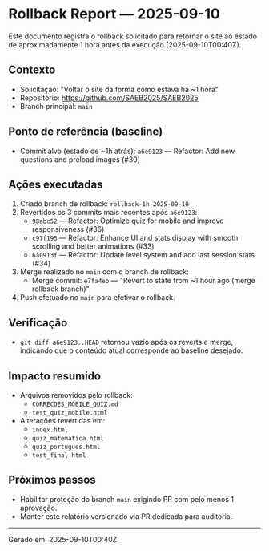 # Rollback Report — 2025-09-10

Este documento registra o rollback solicitado para retornar o site ao estado de aproximadamente 1 hora antes da execução (2025-09-10T00:40Z).

## Contexto
- Solicitação: "Voltar o site da forma como estava há ~1 hora"
- Repositório: https://github.com/SAEB2025/SAEB2025
- Branch principal: `main`

## Ponto de referência (baseline)
- Commit alvo (estado de ~1h atrás): `a6e9123` — Refactor: Add new questions and preload images (#30)

## Ações executadas
1. Criado branch de rollback: `rollback-1h-2025-09-10`
2. Revertidos os 3 commits mais recentes após `a6e9123`:
   - `98abc52` — Refactor: Optimize quiz for mobile and improve responsiveness (#36)
   - `c97f195` — Refactor: Enhance UI and stats display with smooth scrolling and better animations (#33)
   - `6a0913f` — Refactor: Update level system and add last session stats (#34)
3. Merge realizado no `main` com o branch de rollback:
   - Merge commit: `e7fa4eb` — "Revert to state from ~1 hour ago (merge rollback branch)"
4. Push efetuado no `main` para efetivar o rollback.

## Verificação
- `git diff a6e9123..HEAD` retornou vazio após os reverts e merge, indicando que o conteúdo atual corresponde ao baseline desejado.

## Impacto resumido
- Arquivos removidos pelo rollback:
  - `CORRECOES_MOBILE_QUIZ.md`
  - `test_quiz_mobile.html`
- Alterações revertidas em:
  - `index.html`
  - `quiz_matematica.html`
  - `quiz_portugues.html`
  - `test_final.html`

## Próximos passos
- Habilitar proteção do branch `main` exigindo PR com pelo menos 1 aprovação.
- Manter este relatório versionado via PR dedicada para auditoria.

---
Gerado em: 2025-09-10T00:40Z
